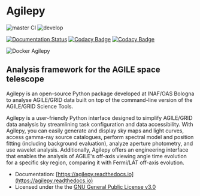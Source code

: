 # Agilepy
![master CI](https://github.com/AGILESCIENCE/Agilepy/actions/workflows/continuous-integration-workflow.yaml/badge.svg?branch=master)
![develop](https://github.com/AGILESCIENCE/Agilepy/actions/workflows/continuous-integration-workflow.yaml/badge.svg?branch=develop)

[![Documentation Status](https://readthedocs.org/projects/agilepy/badge/?version=latest)](https://agilepy.readthedocs.io/en/latest/?badge=latest)
[![Codacy Badge](https://api.codacy.com/project/badge/Grade/1729ff523c6546188e94006ef0c8c594)](https://www.codacy.com/gh/AGILESCIENCE/Agilepy?utm_source=github.com&amp;utm_medium=referral&amp;utm_content=AGILESCIENCE/Agilepy&amp;utm_campaign=Badge_Grade)
[![Codacy Badge](https://api.codacy.com/project/badge/Coverage/1729ff523c6546188e94006ef0c8c594)](https://www.codacy.com/gh/AGILESCIENCE/Agilepy?utm_source=github.com&amp;utm_medium=referral&amp;utm_content=AGILESCIENCE/Agilepy&amp;utm_campaign=Badge_Coverage)

![Docker Agilepy](https://img.shields.io/docker/v/agilescience/agilepy?label=Agilepy&logo=Docker&sort=date)

## Analysis framework for the AGILE space telescope

Agilepy is an open-source Python package developed at INAF/OAS Bologna to analyse AGILE/GRID data built on top of the command-line version of the AGILE/GRID Science Tools.

Agilepy is a user-friendly Python interface designed to simplify AGILE/GRID data analysis by streamlining task configuration and data accessibility. With Agilepy, you can easily generate and display sky maps and light curves, access gamma-ray source catalogues, perform spectral model and position fitting (including background evaluation), analyze aperture photometry, and use wavelet analysis. Additionally, Agilepy offers an engineering interface that enables the analysis of AGILE's off-axis viewing angle time evolution for a specific sky region, comparing it with Fermi/LAT off-axis evolution.


  * Documentation: [https://agilepy.readthedocs.io](https://agilepy.readthedocs.io)
  * Licensed under the the [GNU General Public License v3.0](https://github.com/AGILESCIENCE/Agilepy/blob/master/LICENSE)
